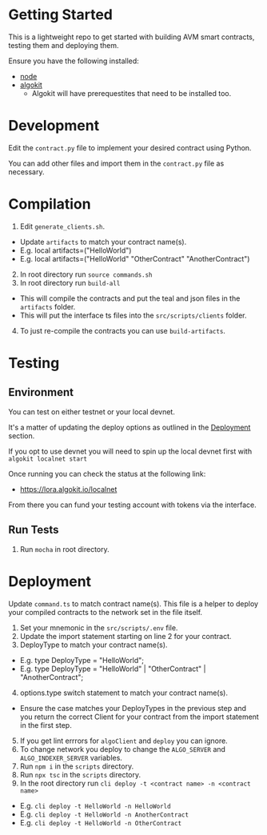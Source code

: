# Getting Started

This is a lightweight repo to get started with building AVM smart contracts, testing them and deploying them.

Ensure you have the following installed:
  - [node](https://nodejs.org/en/download/)
  - [algokit](https://developer.algorand.org/docs/get-started/algokit/)
    - Algokit will have prerequestites that need to be installed too.

# Development

Edit the `contract.py` file to implement your desired contract using Python.

You can add other files and import them in the `contract.py` file as necessary.

# Compilation

1. Edit `generate_clients.sh`.
  - Update `artifacts` to match your contract name(s).
  - E.g. local artifacts=("HelloWorld")
  - E.g. local artifacts=("HelloWorld" "OtherContract" "AnotherContract")
2. In root directory run `source commands.sh`
3. In root directory run `build-all`
  - This will compile the contracts and put the teal and json files in the `artifacts` folder.
  - This will put the interface ts files into the `src/scripts/clients` folder.
4. To just re-compile the contracts you can use `build-artifacts`.

# Testing

## Environment

You can test on either testnet or your local devnet.

It's a matter of updating the deploy options as outlined in the [Deployment](#deployment) section.

If you opt to use devnet you will need to spin up the local devnet first with `algokit localnet start`

Once running you can check the status at the following link:
  - https://lora.algokit.io/localnet

From there you can fund your testing account with tokens via the interface.

## Run Tests

1. Run `mocha` in root directory.

# Deployment

Update `command.ts` to match contract name(s). This file is a helper to deploy your compiled contracts to the network set in the file itself.

1. Set your mnemonic in the `src/scripts/.env` file.
2. Update the import statement starting on line 2 for your contract.
3. DeployType to match your contract name(s).
  - E.g. type DeployType = "HelloWorld";
  - E.g. type DeployType = "HelloWorld" | "OtherContract" | "AnotherContract";
4. options.type switch statement to match your contract name(s).
  - Ensure the case matches your DeployTypes in the previous step and you return the correct Client for your contract from the import statement in the first step.
5. If you get lint errrors for `algoClient` and `deploy` you can ignore.
6. To change network you deploy to change the `ALGO_SERVER` and `ALGO_INDEXER_SERVER` variables.
7. Run `npm i` in the `scripts` directory.
8. Run `npx tsc` in the `scripts` directory.
9. In the root directory run `cli deploy -t <contract name> -n <contract name>`
  - E.g. `cli deploy -t HelloWorld -n HelloWorld`
  - E.g. `cli deploy -t HelloWorld -n AnotherContract`
  - E.g. `cli deploy -t HelloWorld -n OtherContract`



